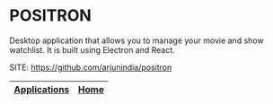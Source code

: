 # POSITRON

 Desktop application that allows you to manage your movie  and show watchlist. It is built using Electron and React.

 SITE: https://github.com/arjunindia/positron

 | [Applications](https://portable-linux-apps.github.io/apps.html) | [Home](https://portable-linux-apps.github.io)
 | --- | --- |
